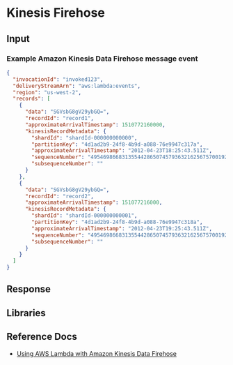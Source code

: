 # Kinesis Firehose

## Input

### Example Amazon Kinesis Data Firehose message event

```json
{
  "invocationId": "invoked123",
  "deliveryStreamArn": "aws:lambda:events",
  "region": "us-west-2",
  "records": [
    {
      "data": "SGVsbG8gV29ybGQ=",
      "recordId": "record1",
      "approximateArrivalTimestamp": 1510772160000,
      "kinesisRecordMetadata": {
        "shardId": "shardId-000000000000",
        "partitionKey": "4d1ad2b9-24f8-4b9d-a088-76e9947c317a",
        "approximateArrivalTimestamp": "2012-04-23T18:25:43.511Z",
        "sequenceNumber": "49546986683135544286507457936321625675700192471156785154",
        "subsequenceNumber": ""
      }
    },
    {
      "data": "SGVsbG8gV29ybGQ=",
      "recordId": "record2",
      "approximateArrivalTimestamp": 151077216000,
      "kinesisRecordMetadata": {
        "shardId": "shardId-000000000001",
        "partitionKey": "4d1ad2b9-24f8-4b9d-a088-76e9947c318a",
        "approximateArrivalTimestamp": "2012-04-23T19:25:43.511Z",
        "sequenceNumber": "49546986683135544286507457936321625675700192471156785155",
        "subsequenceNumber": ""
      }
    }
  ]
}
```

## Response

## Libraries

## Reference Docs

- [Using AWS Lambda with Amazon Kinesis Data Firehose](https://docs.aws.amazon.com/lambda/latest/dg/services-kinesisfirehose.html)
